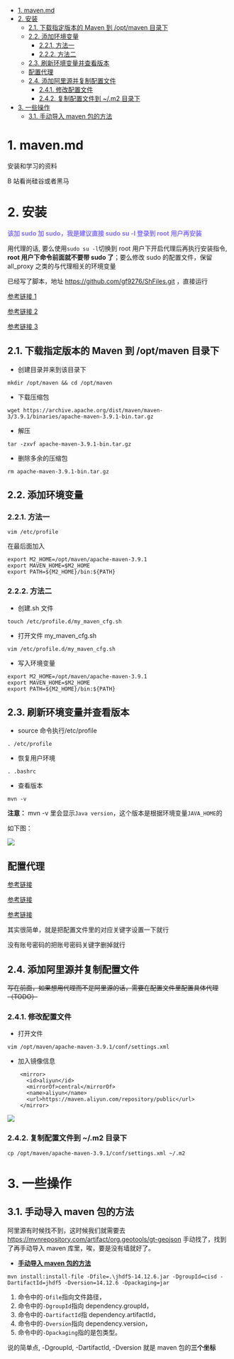 <!-- TOC -->

- [1. maven.md](#1-mavenmd)
- [2. 安装](#2-安装)
  - [2.1. 下载指定版本的 Maven 到 /opt/maven 目录下](#21-下载指定版本的-maven-到-optmaven-目录下)
  - [2.2. 添加环境变量](#22-添加环境变量)
    - [2.2.1. 方法一](#221-方法一)
    - [2.2.2. 方法二](#222-方法二)
  - [2.3. 刷新环境变量并查看版本](#23-刷新环境变量并查看版本)
  - [配置代理](#配置代理)
  - [2.4. 添加阿里源并复制配置文件](#24-添加阿里源并复制配置文件)
    - [2.4.1. 修改配置文件](#241-修改配置文件)
    - [2.4.2. 复制配置文件到 ~/.m2 目录下](#242-复制配置文件到-m2-目录下)
- [3. 一些操作](#3-一些操作)
  - [3.1. 手动导入 maven 包的方法](#31-手动导入-maven-包的方法)

<!-- /TOC -->

# 1. maven.md

安装和学习的资料

B 站看尚硅谷或者黑马

# 2. 安装

**<font color=#8470FF > 该加 sudo 加 sudo，我是建议直接 sudo su -l 登录到 root 用户再安装 </font>**

用代理的话, 要么使用`sudo su -l`切换到 root 用户下开启代理后再执行安装指令, **root 用户下命令前面就不要带 sudo 了**；要么修改 sudo 的配置文件，保留 all_proxy 之类的与代理相关的环境变量

已经写了脚本，地址 https://github.com/gf9276/ShFiles.git ，直接运行

[参考链接 1](https://cloud.tencent.com/developer/article/1649751#:~:text=%E5%9C%A8%20Ubuntu%20%E4%BD%BF%E7%94%A8%20apt%20%E5%AE%89%E8%A3%85%20Maven%20%E9%9D%9E%E5%B8%B8%E7%AE%80%E5%8D%95%E7%9B%B4%E6%8E%A5%E3%80%82%20%E5%8D%87%E7%BA%A7%E8%BD%AF%E4%BB%B6%E5%8C%85%E7%B4%A2%E5%BC%95%EF%BC%8C%E5%B9%B6%E4%B8%94%E8%BE%93%E5%85%A5%E4%B8%8B%E9%9D%A2%E7%9A%84%E5%91%BD%E4%BB%A4%EF%BC%8C%E5%AE%89%E8%A3%85,maven%20%E6%83%B3%E8%A6%81%E9%AA%8C%E8%AF%81%E5%AE%89%E8%A3%85%E6%98%AF%E5%90%A6%E6%88%90%E5%8A%9F%EF%BC%8C%E8%BF%90%E8%A1%8C%20mvn%20-version%20%EF%BC%9A%20mvn%20-version%20%E8%BE%93%E5%87%BA%E7%9C%8B%E8%B5%B7%E6%9D%A5%E5%83%8F%E4%B8%8B%E9%9D%A2%E8%BF%99%E6%A0%B7%EF%BC%9A)

[参考链接 2](https://blog.csdn.net/weixin_45428910/article/details/127956322)

[参考链接 3](https://www.cnblogs.com/chinda/p/14297338.html)

## 2.1. 下载指定版本的 Maven 到 /opt/maven 目录下

- 创建目录并来到该目录下

```
mkdir /opt/maven && cd /opt/maven
```

- 下载压缩包

```
wget https://archive.apache.org/dist/maven/maven-3/3.9.1/binaries/apache-maven-3.9.1-bin.tar.gz
```

- 解压

```
tar -zxvf apache-maven-3.9.1-bin.tar.gz
```

- 删除多余的压缩包

```
rm apache-maven-3.9.1-bin.tar.gz
```

## 2.2. 添加环境变量

### 2.2.1. 方法一

```
vim /etc/profile
```

在最后面加入

```
export M2_HOME=/opt/maven/apache-maven-3.9.1
export MAVEN_HOME=$M2_HOME
export PATH=${M2_HOME}/bin:${PATH}
```

### 2.2.2. 方法二

- 创建.sh 文件

```
touch /etc/profile.d/my_maven_cfg.sh
```

- 打开文件 my_maven_cfg.sh

```
vim /etc/profile.d/my_maven_cfg.sh
```

- 写入环境变量

```
export M2_HOME=/opt/maven/apache-maven-3.9.1
export MAVEN_HOME=$M2_HOME
export PATH=${M2_HOME}/bin:${PATH}
```

## 2.3. 刷新环境变量并查看版本

- source 命令执行/etc/profile

```
. /etc/profile
```

- 恢复用户环境

```
. .bashrc
```

- 查看版本

```
mvn -v
```

**注意：** mvn -v 里会显示`Java version`，这个版本是根据环境变量`JAVA_HOME`的

如下图：

![](https://cdn.jsdelivr.net/gh/gf9276/image/java/20230416232240.png)

## 配置代理

[参考链接](https://www.cnblogs.com/yayazi/p/7889147.html)

[参考链接](https://blog.csdn.net/luChenH/article/details/107694196)

[参考链接](https://www.yiibai.com/maven/enable-proxy-setting-in-maven.html)

其实很简单，就是把配置文件里的对应关键字设置一下就行

没有账号密码的把账号密码关键字删掉就行

## 2.4. 添加阿里源并复制配置文件

~~写在前面，如果想用代理而不是阿里源的话，需要在配置文件里配置具体代理（TODO）~~

### 2.4.1. 修改配置文件

- 打开文件

```
vim /opt/maven/apache-maven-3.9.1/conf/settings.xml
```

- 加入镜像信息

```
    <mirror>
      <id>aliyun</id>
      <mirrorOf>central</mirrorOf>
      <name>aliyun</name>
      <url>https://maven.aliyun.com/repository/public</url>
    </mirror>
```

![](https://cdn.jsdelivr.net/gh/gf9276/image/java/20230401195604.png)

### 2.4.2. 复制配置文件到 ~/.m2 目录下

```
cp /opt/maven/apache-maven-3.9.1/conf/settings.xml ~/.m2
```

# 3. 一些操作

## 3.1. 手动导入 maven 包的方法

阿里源有时候找不到，这时候我们就需要去 https://mvnrepository.com/artifact/org.geotools/gt-geojson 手动找了，找到了再手动导入 maven 库里，唉，要是没有墙就好了。

- **[手动导入 maven 包的方法](https://blog.csdn.net/nickDaDa/article/details/105674344)**

```
mvn install:install-file -Dfile=.\jhdf5-14.12.6.jar -DgroupId=cisd -DartifactId=jhdf5 -Dversion=14.12.6 -Dpackaging=jar
```

1. 命令中的`-Dfile`指向文件路径，
2. 命令中的`-DgroupId`指向 dependency.groupId，
3. 命令中的`-DartifactId`指 dependency.artifactId，
4. 命令中的`-Dversion`指向 dependency.version，
5. 命令中的`-Dpackaging`指的是包类型。

说的简单点, -DgroupId, -DartifactId, -Dversion 就是 maven 包的**三个坐标**
